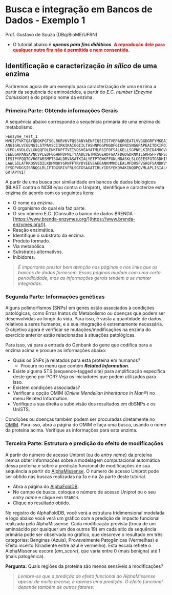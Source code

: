 # Busca e integração em Bancos de Dados - Exemplo 1

Prof. Gustavo de Souza (DBq/BioME/UFRN)

- O tutorial abaixo é ***apenas para fins didáticos***. <span style="color:red">**A reprodução dele para qualquer outro fim não é permitida e nem consentida.**</span>

## Identificação e caracterização *in silico* de uma enzima

Partiremos agora de um exemplo para caracterização de uma enzima a partir da sequência de aminoácidos, a partir do *E.C. number* (*Enzyme Comission*) e do próprio nome da enzima.

### Primeira Parte: Obtendo informações Gerais
A sequência abaixo corresponde a sequência primária de uma enzima do metabolismo.

```
>Enzyme_Test_1
MVKIVTVKTQAYQDQKPGTSGLRKRVKVFQSSANYAENFIQSIISTVEPAQRQEATLVVGGDGRFYMKEAIQLIARIAA
ANGIGRLVIGQNGILSTPAVSCIIRKIKAIGGIILTASHNPGGPNGDFGIKFNISNGGPAPEAITDKIFQISKTIEEYA
VCPDLKVDLGVLGKQQFDLENKFKPFTVEIVDSVEAYATMLRSIFDFSALKELLSGPNRLKIRIDAMHGVVGPYVKKIL
CEELGAPANSAVNCVPLEDFGGHHPDPNLTYAADLVETMKSGEHDFGAAFDGDGDRNMILGKHGFFVNPSDSVAVIAAN
IFSIPYFQQTGVRGFARSMPTSGALDRVASATKIALYETPTGWKFFGNLMDASKLSLCGEESFGTGSDHIREKDGLWAV
LAWLSILATRKQSVEDILKDHWQKYGRNFFTRYDYEEVEAEGANKMMKDLEALMFDRSFVGKQFSANDKVYTVEKADNF
EYSDPVDGSISRNQGLRLIFTDGSRIVFRLSGTGSAGATIRLYIDSYEKDVAKINQDPQVMLAPLISIALKVSQLQERT
GRTAPTVIT
```
A partir de uma busca por similaridade em bancos de dados biológicos (BLAST contra o NCBI e/ou contra o Uniprot), identifique e caracterize esta enzima de acordo com os seguintes itens:
- O nome da enzima.
- O organismo do qual ela faz parte.
- O seu número E.C. (Consulte o banco de dados BRENDA - [https://www.brenda-enzymes.org/](https://www.brenda-enzymes.org/)).
- Reação enzimática.
- Identifique o substrato da enzima.
- Produto formado.
- Via metabólica.
- Substratos alternativos.
- Inibidores.

>*É importante prestar bem atenção nas páginas e nos links que os bancos de dados fornecem. Essas páginas mudam com uma certa periodicidade, mas as informações gerais tendem a se manter integradas.*

### Segunda Parte: Informações genéticas
Alguns polimorfismos (SNPs) em genes estão associados à condições patológicas, como Erros Inatos do Metabolismo ou doenças que podem ser desenvolvidas ao longo da vida. Para isso, é vasta a quantidade de dados relativos a seres humanos, e a sua integração é extremamente necessária. O objetivo agora é verificar se mutações/modificações na enzima do exercício anterior estão relacionadas à situações patológicas.

Para isso, vá para a entrada do Genbank do gene que codifica para a enzima acima e procure as informações abaixo:
- Quais os SNPs já relatados para esta proteína em humanos?
  - Procure no menu que contém ***Related Information***.
- Existe alguma STS (sequence-tagged site) para amplificação específica deste gene por PCR? Veja os iniciadores que podem utilizados para isso.
- Existem condições associadas?
- Verificar a opção OMIM (*Online Mendelian Inheritance in Man®*) no menu Related Information.
- Verifique a sua direita a subdivisão dos resultados em dbSNPs e os UniSTS.

Condições ou doenças também podem ser procuradas diretamente no [OMIM](https://www.omim.org/). Para isso, abra a página do OMIM e faça uma busca, usando o nome da proteína acima. Verifique as informações para esta enzima.

### Terceira Parte: Estrutura e predição do efeito de modificações

A partir do número de acesso Uniprot (ou do *entry name*) da proteína iremos obter informações sobre a modelagem computacional automática dessa proteína e sobre a predição funcional de modificações de sua sequência a partir do [AlphaMissense](https://deepmind.google/discover/blog/a-catalogue-of-genetic-mutations-to-help-pinpoint-the-cause-of-diseases/). O número de acesso Uniprot pode ser obtido nas buscas realizadas na 1a e na 2a parte deste tutorial.

- Abra a página do [AlphaFoldDB](https://alphafold.ebi.ac.uk/).
- No campo de busca, coloque o número de acesso Uniprot ou o seu *entry name* e clique em `SEARCH`.
- Clique no resultado obtido.
  
No registro do AlphaFoldDB, você verá a estrutura tridimensional modelada e logo abaixo você verá um gráfico com a predição de impacto funcional realizada pelo AlphaMissense. Cada modificação prevista (troca de um aminoácido por qualquer um dos outros 19) em cada sítio da sequência primária pode ser observada no gráfico, que descreve o resultado em três categorias: Benginas (Azuis), Provavelmente Patogênicas (Vermelhas) e Efeito incerto (Gradiente entre azul e vermelho). Esta escala reflete o AlphaMissense escore (*am_score*), que varia entre 0 (mais benigna) até 1 (mais patogênica).

**Pergunta:**
Quais regiões da proteína são menos sensíveis a modificações?

>*Lembre-se que a predição de efeito funcional do AlphaMissense apesar de muito precisa, é apenas uma predição. O efeito funcional depende também de outros fatores.*

